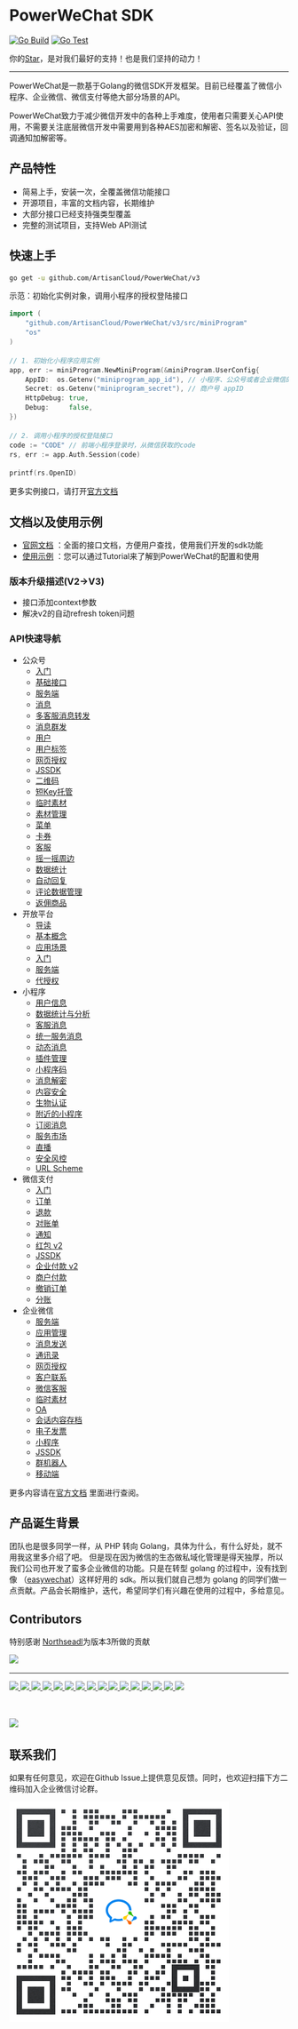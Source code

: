 # PowerWeChat SDK

[![Go Build](https://github.com/ArtisanCloud/PowerWeChat/actions/workflows/go-build.yml/badge.svg?branch=release%2F2.0.0)](https://github.com/ArtisanCloud/PowerWeChat/actions/workflows/go-build.yml)
[![Go Test](https://github.com/ArtisanCloud/PowerWeChat/actions/workflows/go-test.yml/badge.svg?branch=release%2F2.0.0)](https://github.com/ArtisanCloud/PowerWeChat/actions/workflows/go-test.yml)

你的[Star](https://github.com/ArtisanCloud/PowerWeChat/stargazers "Star")，是对我们最好的支持！也是我们坚持的动力！

---

PowerWeChat是一款基于Golang的微信SDK开发框架。目前已经覆盖了微信小程序、企业微信、微信支付等绝大部分场景的API。

PowerWeChat致力于减少微信开发中的各种上手难度，使用者只需要关心API使用，不需要关注底层微信开发中需要用到各种AES加密和解密、签名以及验证，回调通知加解密等。

## 产品特性

* 简易上手，安装一次，全覆盖微信功能接口
* 开源项目，丰富的文档内容，长期维护
* 大部分接口已经支持强类型覆盖
* 完整的测试项目，支持Web API测试

## 快速上手

```bash
go get -u github.com/ArtisanCloud/PowerWeChat/v3
```

示范：初始化实例对象，调用小程序的授权登陆接口

```go
import (
	"github.com/ArtisanCloud/PowerWeChat/v3/src/miniProgram"
	"os"
)

// 1. 初始化小程序应用实例
app, err := miniProgram.NewMiniProgram(&miniProgram.UserConfig{
	AppID:  os.Getenv("miniprogram_app_id"), // 小程序、公众号或者企业微信的appid
	Secret: os.Getenv("miniprogram_secret"), // 商户号 appID
	HttpDebug: true,
	Debug:     false,
})

// 2. 调用小程序的授权登陆接口
code := "CODE" // 前端小程序登录时，从微信获取的code
rs, err := app.Auth.Session(code)

printf(rs.OpenID)
```

更多实例接口，请打开[官方文档](https://powerwechat.artisan-cloud.com/zh/start/)

## 文档以及使用示例

* [官网文档](https://powerwechat.artisan-cloud.com/zh/start/) ：全面的接口文档，方便用户查找，使用我们开发的sdk功能
* [使用示例](https://github.com/ArtisanCloud/power-wechat-tutorial) ：您可以通过Tutorial来了解到PowerWeChat的配置和使用


### 版本升级描述(V2->V3) 
* 接口添加context参数
* 解决v2的自动refresh token问题

### API快速导航

* 公众号
	* [入门](https://powerwechat.artisan-cloud.com/zh/official-account/index.html)
	* [基础接口](https://powerwechat.artisan-cloud.com/zh/official-account/base.html)
	* [服务端](https://powerwechat.artisan-cloud.com/zh/official-account/server.html)
	* [消息](https://powerwechat.artisan-cloud.com/zh/official-account/messages.html)
	* [多客服消息转发](https://powerwechat.artisan-cloud.com/zh/official-account/message-transfer.html)
	* [消息群发](https://powerwechat.artisan-cloud.com/zh/official-account/broadcasting.html)
	* [用户](https://powerwechat.artisan-cloud.com/zh/official-account/user.html)
	* [用户标签](https://powerwechat.artisan-cloud.com/zh/official-account/user-tag.html)
	* [网页授权](https://powerwechat.artisan-cloud.com/zh/official-account/oauth.html)
	* [JSSDK](https://powerwechat.artisan-cloud.com/zh/official-account/jssdk.html)
	* [二维码](https://powerwechat.artisan-cloud.com/zh/official-account/qrcode.html)
	* [短Key托管](https://powerwechat.artisan-cloud.com/zh/official-account/shorten.html)
	* [临时素材](https://powerwechat.artisan-cloud.com/zh/official-account/media.html)
	* [素材管理](https://powerwechat.artisan-cloud.com/zh/official-account/material.html)
	* [菜单](https://powerwechat.artisan-cloud.com/zh/official-account/menu.html)
	* [卡券 ](https://powerwechat.artisan-cloud.com/zh/official-account/card.html)
	* [客服](https://powerwechat.artisan-cloud.com/zh/official-account/customer-service.html)
	* [摇一摇周边](https://powerwechat.artisan-cloud.com/zh/official-account/shake-around.html)
	* [数据统计](https://powerwechat.artisan-cloud.com/zh/official-account/data-cube.html)
	* [自动回复](https://powerwechat.artisan-cloud.com/zh/official-account/reply.html)
	* [评论数据管理](https://powerwechat.artisan-cloud.com/zh/official-account/comment.html)
	* [返佣商品](https://powerwechat.artisan-cloud.com/zh/official-account/goods.html)
* 开放平台
    * [导读](https://powerwechat.artisan-cloud.com/zh/open-platform/intro.html) 
    * [基本概念](https://powerwechat.artisan-cloud.com/zh/open-platform/basic.html) 
    * [应用场景](https://powerwechat.artisan-cloud.com/zh/open-platform/scene.html)
    * [入门](https://powerwechat.artisan-cloud.com/zh/open-platform/index.html)
    * [服务端](https://powerwechat.artisan-cloud.com/zh/open-platform/server.html)
    * [代授权](https://powerwechat.artisan-cloud.com/zh/open-platform/authorizer-delegate.html)
* 小程序
	* [用户信息](https://powerwechat.artisan-cloud.com/zh/mini-program/user-info.html)
	* [数据统计与分析](https://powerwechat.artisan-cloud.com/zh/mini-program/statistics.html)
	* [客服消息](https://powerwechat.artisan-cloud.com/zh/mini-program/service-message.html)
	* [统一服务消息](https://powerwechat.artisan-cloud.com/zh/mini-program/uniform-message.html)
	* [动态消息](https://powerwechat.artisan-cloud.com/zh/mini-program/updatable-message.html)
	* [插件管理](https://powerwechat.artisan-cloud.com/zh/mini-program/plugin.html)
	* [小程序码](https://powerwechat.artisan-cloud.com/zh/mini-program/miniprogram-code.html)
	* [消息解密](https://powerwechat.artisan-cloud.com/zh/mini-program/decode-message.html)
	* [内容安全](https://powerwechat.artisan-cloud.com/zh/mini-program/content-security.html)
	* [生物认证](https://powerwechat.artisan-cloud.com/zh/mini-program/verify-signature.html)
	* [附近的小程序](https://powerwechat.artisan-cloud.com/zh/mini-program/nearby-miniprogram.html)
	* [订阅消息](https://powerwechat.artisan-cloud.com/zh/mini-program/subscription-message.html)
	* [服务市场](https://powerwechat.artisan-cloud.com/zh/mini-program/service-market.html)
	* [直播](https://powerwechat.artisan-cloud.com/zh/mini-program/live.html)
	* [安全风控](https://powerwechat.artisan-cloud.com/zh/mini-program/risk-control.html)
	* [URL Scheme](https://powerwechat.artisan-cloud.com/zh/mini-program/url-scheme.html)
* 微信支付
    * [入门](https://powerwechat.artisan-cloud.com/zh/payment/)
    * [订单](https://powerwechat.artisan-cloud.com/zh/payment/order.html)
    * [退款](https://powerwechat.artisan-cloud.com/zh/payment/refund.html)
    * [对账单](https://powerwechat.artisan-cloud.com/zh/payment/bill.html)
    * [通知](https://powerwechat.artisan-cloud.com/zh/payment/notification.html)
    * [红包 v2](https://powerwechat.artisan-cloud.com/zh/payment/red-pack.html)
    * [JSSDK](https://powerwechat.artisan-cloud.com/zh/payment/jssdk.html)
    * [企业付款 v2](https://powerwechat.artisan-cloud.com/zh/payment/work-pay.html)
    * [商户付款](https://powerwechat.artisan-cloud.com/zh/payment/merchant-pay.html)
    * [撤销订单](https://powerwechat.artisan-cloud.com/zh/payment/retrieve-order.html)
    * [分账](https://powerwechat.artisan-cloud.com/zh/payment/profit-share.html)
* 企业微信
	* [服务端](https://powerwechat.artisan-cloud.com/zh/wecom/server.html)
	* [应用管理](https://powerwechat.artisan-cloud.com/zh/wecom/agent.html)
	* [消息发送](https://powerwechat.artisan-cloud.com/zh/wecom/message.html)
	* [通讯录](https://powerwechat.artisan-cloud.com/zh/wecom/contacts.html)
	* [网页授权](https://powerwechat.artisan-cloud.com/zh/wecom/web-auth.html)
	* [客户联系](https://powerwechat.artisan-cloud.com/zh/wecom/external-contact.html)
	* [微信客服](https://powerwechat.artisan-cloud.com/zh/wecom/customer-service.html)
	* [临时素材](https://powerwechat.artisan-cloud.com/zh/wecom/media.html)
	* [OA](https://powerwechat.artisan-cloud.com/zh/wecom/oa.html)
	* [会话内容存档](https://powerwechat.artisan-cloud.com/zh/wecom/session.html)
	* [电子发票](https://powerwechat.artisan-cloud.com/zh/wecom/e-invoice.html)
	* [小程序](https://powerwechat.artisan-cloud.com/zh/wecom/mini-program.html)
	* [JSSDK](https://powerwechat.artisan-cloud.com/zh/wecom/jssdk.html)
	* [群机器人](https://powerwechat.artisan-cloud.com/zh/wecom/robot.html)
	* [移动端](https://powerwechat.artisan-cloud.com/zh/wecom/mobile.html)

更多内容请在[官方文档](https://powerwechat.artisan-cloud.com/zh/start/) 里面进行查阅。


## 产品诞生背景
团队也是很多同学一样，从 PHP 转向 Golang，具体为什么，有什么好处，就不用我这里多介绍了吧。 但是现在因为微信的生态做私域化管理是得天独厚，所以我们公司也开发了蛮多企业微信的功能。只是在转型 golang 的过程中，没有找到像 （[easywechat](https://easywechat.com)）这样好用的 sdk。所以我们就自己想为 golang 的同学们做一点贡献。产品会长期维护，迭代，希望同学们有兴趣在使用的过程中，多给意见。


<!-- CONTRIBUTORS -->
## Contributors

特别感谢 <a href="https://github.com/northseadl">Northseadl</a>为版本3所做的贡献

<a href="https://github.com/northseadl">
  <img width="50" src="https://avatars.githubusercontent.com/u/99570485?v=4">
</a>

---


<a href="https://github.com/AlvinQinwen">
  <img width="50" src="https://avatars.githubusercontent.com/u/40420020?v=4">
</a>
<a href="https://github.com/yosink">
  <img width="50" src="https://avatars.githubusercontent.com/u/10346255?v=4">
</a>
<a href="https://github.com/mryangjiang">
  <img width="50" src="https://avatars.githubusercontent.com/u/23132307?v=4">
</a>
<a href="https://github.com/zhou7507">
  <img width="50" src="https://avatars.githubusercontent.com/u/51078932?v=4">
</a>
<a href="https://github.com/jeffid">
  <img width="50" src="https://avatars.githubusercontent.com/u/22427722?v=4">
</a>
<a href="https://github.com/bugstark">
  <img width="50" src="https://avatars.githubusercontent.com/u/29302590?v=4">
</a>
<a href="https://github.com/sohenk">
  <img width="50" src="https://avatars.githubusercontent.com/u/5018122?v=4">
</a>
<a href="https://github.com/YangCSir">
  <img width="50" src="https://avatars.githubusercontent.com/u/21410207?v=4">
</a>
<a href="https://github.com/obe007">
  <img width="50" src="https://avatars.githubusercontent.com/u/16457340?v=4">
</a>
<a href="https://github.com/panw3i">
  <img width="50" src="https://avatars.githubusercontent.com/u/16938611?v=4">
</a>
<a href="https://github.com/tesun">
  <img width="50" src="https://avatars.githubusercontent.com/u/36953434?v=4">
</a>
<a href="https://github.com/liyiwu">
  <img width="50" src="https://avatars.githubusercontent.com/u/895138?v=4">
</a>
<a href="https://github.com/erlangzhang">
  <img width="50" src="https://avatars.githubusercontent.com/u/782958?v=4">
</a>
<a href="https://github.com/GJHaoo">
  <img width="50" src="https://avatars.githubusercontent.com/u/31203943?v=4">
</a>

<a href="https://github.com/beijibeijing">
  <img width="50" src="https://avatars.githubusercontent.com/u/34858346?v=4">
</a>
<a href="https://github.com/tss-tss">
  <img width="50" src="https://avatars.githubusercontent.com/u/76192676?v=4">
</a>



<br><br>
<a href="https://github.com/ArtisanCloud/PowerWeChat/graphs/contributors">
  <img src="https://contrib.rocks/image?repo=ArtisanCloud/PowerWechat" />
</a >




## 联系我们

如果有任何意见，欢迎在Github Issue上提供意见反馈。同时，也欢迎扫描下方二维码加入企业微信讨论群。



![image info](./resource/assets/contact_me_qr.png)

